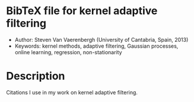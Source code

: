 # BibTeX file for kernel adaptive filtering

* Author: Steven Van Vaerenbergh (University of Cantabria, Spain, 2013)
* Keywords: kernel methods, adaptive filtering, Gaussian processes, online learning, regression, non-stationarity


# Description #

Citations I use in my work on kernel adaptive filtering.